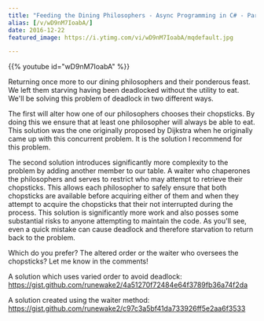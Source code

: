 ```yaml
---
title: "Feeding the Dining Philosophers - Async Programming in C# - Part 2"
alias: [/v/wD9nM7IoabA/]
date: 2016-12-22
featured_image: https://i.ytimg.com/vi/wD9nM7IoabA/mqdefault.jpg

---
```


{{% youtube id="wD9nM7IoabA" %}}

Returning once more to our dining philosophers and their ponderous feast. We left them starving having been deadlocked without the utility to eat. We'll be solving this problem of deadlock in two different ways.

The first will alter how one of our philosophers chooses their chopsticks. By doing this we ensure that at least one philosopher will always be able to eat. This solution was the one originally proposed by Dijkstra when he originally came up with this concurrent problem. It is the solution I recommend for this problem.

The second solution introduces significantly more complexity to the problem by adding another member to our table. A waiter who chaperones the philosophers and serves to restrict who may attempt to retrieve their chopsticks. This allows each philosopher to safely ensure that both chopsticks are available before acquiring either of them and when they attempt to acquire the chopsticks that their not interrupted during the process. This solution is significantly more work and also posses some substantial risks to anyone attempting to maintain the code. As you'll see, even a quick mistake can cause deadlock and therefore starvation to return back to the problem.

Which do you prefer? The altered order or the waiter who oversees the chopsticks? Let me know in the comments!

A solution which uses varied order to avoid deadlock: https://gist.github.com/runewake2/4a51270f72484e64f3789fb36a74f2da

A solution created using the waiter method: https://gist.github.com/runewake2/c97c3a5bf41da733926ff5e2aa6f3533